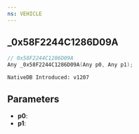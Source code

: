 ```yaml
---
ns: VEHICLE
---
```

## _0x58F2244C1286D09A

```c
// 0x58F2244C1286D09A
Any _0x58F2244C1286D09A(Any p0, Any p1);
```

```
NativeDB Introduced: v1207
```

## Parameters
* **p0**:
* **p1**:
